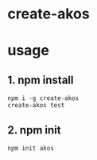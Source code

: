 # create-akos

# usage
## 1. npm install
```shell
npm i -g create-akos
create-akos test
```
## 2. npm init
``` shell
npm init akos
```
